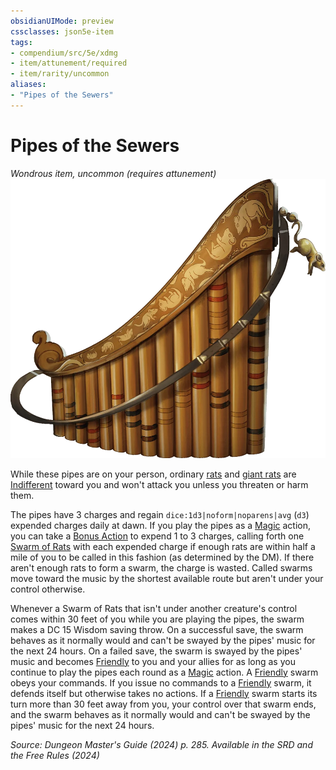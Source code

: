 ```yaml
---
obsidianUIMode: preview
cssclasses: json5e-item
tags:
- compendium/src/5e/xdmg
- item/attunement/required
- item/rarity/uncommon
aliases: 
- "Pipes of the Sewers"
---
```

# Pipes of the Sewers
*Wondrous item, uncommon (requires attunement)*  
![](/3-Mechanics/CLI/items/img/pipes-of-the-sewers.webp#right)


While these pipes are on your person, ordinary [rats](/3-Mechanics/CLI/bestiary/beast/rat-xmm.md) and [giant rats](/3-Mechanics/CLI/bestiary/beast/giant-rat-xmm.md) are [Indifferent](/3-Mechanics/CLI/variant-rules/indifferent-attitude-xphb.md) toward you and won't attack you unless you threaten or harm them.

The pipes have 3 charges and regain `dice:1d3|noform|noparens|avg` (`d3`) expended charges daily at dawn. If you play the pipes as a [Magic](actions.md#Magic) action, you can take a [Bonus Action](/3-Mechanics/CLI/variant-rules/bonus-action-xphb.md) to expend 1 to 3 charges, calling forth one [Swarm of Rats](/3-Mechanics/CLI/bestiary/beast/swarm-of-rats-xmm.md) with each expended charge if enough rats are within half a mile of you to be called in this fashion (as determined by the DM). If there aren't enough rats to form a swarm, the charge is wasted. Called swarms move toward the music by the shortest available route but aren't under your control otherwise.

Whenever a Swarm of Rats that isn't under another creature's control comes within 30 feet of you while you are playing the pipes, the swarm makes a DC 15 Wisdom saving throw. On a successful save, the swarm behaves as it normally would and can't be swayed by the pipes' music for the next 24 hours. On a failed save, the swarm is swayed by the pipes' music and becomes [Friendly](/3-Mechanics/CLI/variant-rules/friendly-attitude-xphb.md) to you and your allies for as long as you continue to play the pipes each round as a [Magic](actions.md#Magic) action. A [Friendly](/3-Mechanics/CLI/variant-rules/friendly-attitude-xphb.md) swarm obeys your commands. If you issue no commands to a [Friendly](/3-Mechanics/CLI/variant-rules/friendly-attitude-xphb.md) swarm, it defends itself but otherwise takes no actions. If a [Friendly](/3-Mechanics/CLI/variant-rules/friendly-attitude-xphb.md) swarm starts its turn more than 30 feet away from you, your control over that swarm ends, and the swarm behaves as it normally would and can't be swayed by the pipes' music for the next 24 hours.

*Source: Dungeon Master's Guide (2024) p. 285. Available in the <span title='Systems Reference Document (5.2)'>SRD</span> and the Free Rules (2024)*